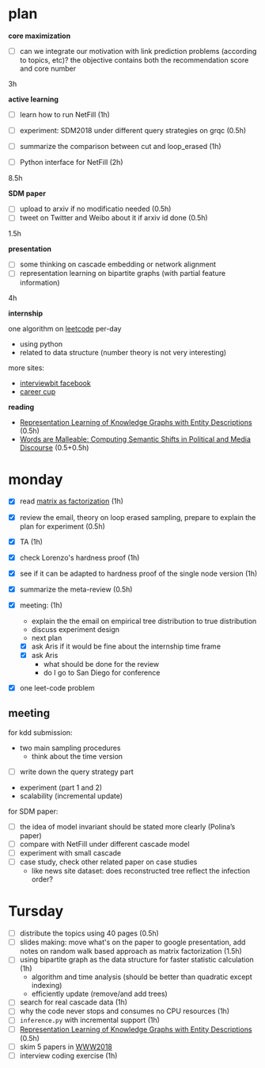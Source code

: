 # plan

**core maximization**

- [ ] can we integrate our motivation with link prediction problems (according to topics, etc)? the objective contains both the recommendation score and core number

3h

**active learning**

- [ ] learn how to run NetFill (1h)
- [ ] experiment: SDM2018 under different query strategies on grqc (0.5h)
- [ ] summarize the comparison between cut and loop_erased (1h)
- [ ] Python interface for NetFill (2h)


8.5h 

**SDM paper**

- [ ] upload to arxiv if no modificatio needed (0.5h)
- [ ] tweet on Twitter and Weibo about it if arxiv id done (0.5h)

1.5h

**presentation**

- [ ] some thinking on cascade embedding or network alignment
- [ ] representation learning on bipartite graphs (with partial feature information)

4h

**internship**

one algorithm on [leetcode](https://leetcode.com/problemset/all/) per-day

- using python
- related to data structure (number theory is not very interesting)

more sites:

- [interviewbit facebook](https://www.interviewbit.com/facebook-interview-questions/#questions)
- [career cup](https://careercup.com/page?pid=facebook-interview-questions)


**reading**

- [Representation Learning of Knowledge Graphs with Entity Descriptions](https://www.aaai.org/ocs/index.php/AAAI/AAAI16/paper/download/12216/12004) (0.5h)
- [Words are Malleable: Computing  Semantic Shifts in Political and  Media Discourse](https://arxiv.org/abs/1711.05603) (0.5+0.5h)

# monday

- [X] read [matrix as factorization](https://arxiv.org/pdf/1710.02971.pdf) (1h)
- [X] review the email, theory on loop erased sampling, prepare to explain the plan for experiment (0.5h)
- [X] TA (1h)
- [X] check Lorenzo's hardness proof (1h)
- [X] see if it can be adapted to hardness proof of the single node version (1h)
- [X] summarize the meta-review (0.5h)
- [X] meeting: (1h)
  - explain the the email on empirical tree distribution to true distribution
  - discuss experiment design
  - next plan
  - [X] ask Aris if it would be fine about the internship time frame
  - [X] ask Aris 
    - what should be done for the review
    - do I go to San Diego for conference
- [X] one leet-code problem


## meeting

for kdd submission:

- two main sampling procedures 
  - think about the time version
- [ ] write down the query strategy part
- experiment (part 1 and 2)
- scalability (incremental update)

for SDM paper:

- [ ] the idea of model invariant should be stated more clearly (Polina’s paper)
- [ ] compare with NetFill under different cascade model
- [ ] experiment with small cascade
- [ ] case study, check other related paper on case studies
  - like news site dataset: does reconstructed tree reflect the infection order?

# Tursday

- [ ] distribute the topics using 40 pages (0.5h)
- [ ] slides making: move what's on the paper to google presentation, add notes on random walk based approach as matrix factorization (1.5h)
- [ ] using bipartite graph as the data structure for faster statistic calculation (1h)
  - algorithm and time analysis (should be better than quadratic except indexing)
  - efficiently update (remove/and add trees)
- [ ] search for real cascade data (1h)
- [ ] why the code never stops and consumes no CPU resources (1h)
- [ ] `inference.py` with incremental support (1h)
- [ ] [Representation Learning of Knowledge Graphs with Entity Descriptions](https://www.aaai.org/ocs/index.php/AAAI/AAAI16/paper/download/12216/12004) (0.5h)
- [ ] skim 5 papers in [WWW2018](https://www2018.thewebconf.org/program/social-network-analysis/)
- [ ] interview coding exercise (1h)
